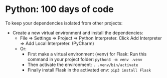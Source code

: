 # Python: 100 days of code

To keep your dependencies isolated from other projects:

- Create a new virtual environment and install the dependencies:
  - File => Settings => Project => Python Interpreter. Click Add Interpreter => Add Local Interpreter. (PyCharm)
  - Or:
    - First make a virtual environment (venv) for Flask: Run this command in your project folder:
      `python3 -m venv .venv`
    - Then activate the environment: `. .venv/bin/activate`
    - Finally install Flask in the activated env: `pip3 install Flask`
